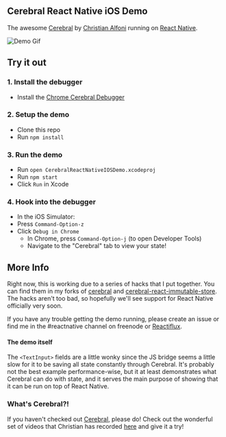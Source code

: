## Cerebral React Native iOS Demo
The awesome [Cerebral](https://github.com/christianalfoni/cerebral) by [Christian Alfoni](https://github.com/christianalfoni) running on [React Native](http://facebook.github.io/react-native/).

![Demo Gif](https://i.imgur.com/IBbPRKv.gif)

## Try it out

### 1. Install the debugger
- Install the [Chrome Cerebral Debugger](https://chrome.google.com/webstore/detail/cerebral-debugger/ddefoknoniaeoikpgneklcbjlipfedbb)

### 2. Setup the demo
- Clone this repo
- Run `npm install`

### 3. Run the demo
- Run `open CerebralReactNativeIOSDemo.xcodeproj`
- Run `npm start`
- Click `Run` in Xcode

### 4. Hook into the debugger
- In the iOS Simulator:
 - Press `Command-Option-z`
 - Click `Debug in Chrome`
   - In Chrome, press `Command-Option-j` (to open Developer Tools)
    - Navigate to the "Cerebral" tab to view your state!
    
## More Info
Right now, this is working due to a series of hacks that I put together. You can find them in my forks of [cerebral](https://github.com/dsibiski/cerebral/tree/react-native) and [cerebral-react-immutable-store](https://github.com/dsibiski/cerebral-react-immutable-store/tree/react-native). The hacks aren't too bad, so hopefully we'll see support for React Native officially very soon.

If you have any trouble getting the demo running, please create an issue or find me in the #reactnative channel on freenode or [Reactiflux](https://reactiflux.slack.com/).

#### The demo itself
The `<TextInput>` fields are a little wonky since the JS bridge seems a little slow for it to be saving all state constantly through Cerebral. It's probably not the best example performance-wise, but it at least demonstrates what Cerebral can do with state, and it serves the main purpose of showing that it can be run on top of React Native.

### What's Cerebral?!
If you haven't checked out [Cerebral](https://github.com/christianalfoni/cerebral), please do! Check out the wonderful set of videos that Christian has recorded [here](https://www.youtube.com/user/chjo2113/videos) and give it a try!
